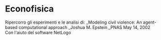 # Econofisica
Ripercorro gli esperimenti e le analisi di:
_Modeling civil violence: An agent-based computational approach
_Joshua M. Epstein
_PNAS May 14, 2002
Con l'aiuto del software NetLogo
